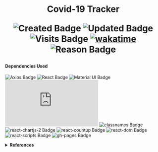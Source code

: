  
 <h1 align="center"> Covid-19 Tracker 

 

 ![Created Badge](https://badges.pufler.dev/created/sumaiyakawsar/COVID_19_Tracker?&style=plastic&color=black&labelColor=1AEE0B) ![Updated Badge](https://badges.pufler.dev/updated/sumaiyakawsar/COVID_19_Tracker?&style=plastic&color=black&labelColor=0004FF) ![Visits Badge](https://badges.pufler.dev/visits/sumaiyakawsar/COVID_19_Tracker?&style=plastic&color=black&labelColor=BF3F41) [![wakatime](https://wakatime.com/badge/github/sumaiyakawsar/COVID_19_Tracker.svg)](https://wakatime.com/badge/github/sumaiyakawsar/COVID_19_Tracker) ![Reason Badge](https://img.shields.io/badge/Personal_Project-ffff00?style=plastic)

</h1>

#### Dependencies Used
![Axios Badge](https://img.shields.io/npm/v/axios?style=flat&label=axios&labelColor=white) ![React Badge](https://img.shields.io/npm/v/react?style=flat&label=react&labelColor=white)  ![Material UI Badge](https://img.shields.io/npm/v/@material-ui/core?style=flat&label=@material-ui/core&labelColor=white) ![Chart.js Badge](https://img.shields.io/npm/v/chart.js?style=flat&label=chart.js&labelColor=white) ![classnames Badge](https://img.shields.io/npm/v/classnames?style=flat&label=classnames&labelColor=white) ![react-chartjs-2 Badge](https://img.shields.io/npm/v/react-chartjs-2?style=flat&label=react-chartjs-2&labelColor=white) ![react-countup Badge](https://img.shields.io/npm/v/react-countup?style=flat&label=react-countup&labelColor=white) ![react-dom Badge](https://img.shields.io/npm/v/react-dom?style=flat&label=react-dom&labelColor=white) ![react-scripts Badge](https://img.shields.io/npm/v/react-scripts?style=flat&label=react-scripts&labelColor=white) ![gh-pages Badge](https://img.shields.io/npm/v/gh-pages?style=flat&label=gh-pages&labelColor=white)



<details>
<summary><b>References</b></summary>

| Name                        | Repository Link                |
| ----------------------------| ---------------------------    |
| _Profile Badges_            | https://www.shields.io/        |
| _Years & Repos Counter_     | https://pufler.dev/git-badges/ |

</details>
